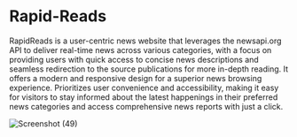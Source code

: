# Rapid-Reads

RapidReads is a user-centric news website that leverages the newsapi.org API to deliver real-time news across various categories, with a focus on providing users with quick access to concise news descriptions and seamless redirection to the source publications for more in-depth reading. It offers a modern and responsive design for a superior news browsing experience.
 Prioritizes user convenience and accessibility, making it easy for visitors to stay informed about the latest happenings in their preferred news categories and access comprehensive news reports with just a click.

 ![Screenshot (49)](https://github.com/rathore-2002/Rapid-Reads/assets/92203739/f0d3ccc0-0cd5-4a2c-a0e7-cb52bfeb5b9d)
